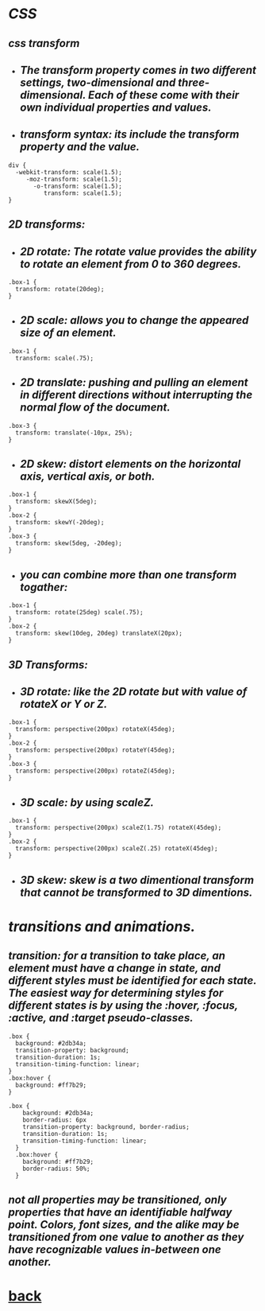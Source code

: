 # *CSS*
## *css transform*
+ ## *The transform property comes in two different settings, two-dimensional and three-dimensional. Each of these come with their own individual properties and values.*
+ ## *transform syntax: its include the transform property and the value.*

```
div {
  -webkit-transform: scale(1.5);
     -moz-transform: scale(1.5);
       -o-transform: scale(1.5);
          transform: scale(1.5);
}
```

## *2D transforms:*
+ ## *2D rotate: The rotate value provides the ability to rotate an element from 0 to 360 degrees.*

```
.box-1 {
  transform: rotate(20deg);
}
```

+ ## *2D scale: allows you to change the appeared size of an element.*

```
.box-1 {
  transform: scale(.75);
```

+ ## *2D translate: pushing and pulling an element in different directions without interrupting the normal flow of the document.*

```
.box-3 {
  transform: translate(-10px, 25%);
}

```

+ ## *2D skew: distort elements on the horizontal axis, vertical axis, or both.*

```
.box-1 {
  transform: skewX(5deg);
}
.box-2 {
  transform: skewY(-20deg);
}
.box-3 {
  transform: skew(5deg, -20deg);
}
```

+ ## *you can combine more than one transform togather:*

```
.box-1 {
  transform: rotate(25deg) scale(.75);
}
.box-2 {
  transform: skew(10deg, 20deg) translateX(20px);
}
```

## *3D Transforms:*
+ ## *3D rotate: like the 2D rotate but with value of rotateX or Y or Z.*

```
.box-1 {
  transform: perspective(200px) rotateX(45deg);
}
.box-2 {
  transform: perspective(200px) rotateY(45deg);
}
.box-3 {
  transform: perspective(200px) rotateZ(45deg);
}
```

+ ## *3D scale: by using scaleZ.*

```
.box-1 {
  transform: perspective(200px) scaleZ(1.75) rotateX(45deg);
}
.box-2 {
  transform: perspective(200px) scaleZ(.25) rotateX(45deg);
}
```

+ ## *3D skew: skew is a two dimentional transform that cannot be transformed to 3D dimentions.*

# *transitions and animations.*
## *transition:  for a transition to take place, an element must have a change in state, and different styles must be identified for each state. The easiest way for determining styles for different states is by using the :hover, :focus, :active, and :target pseudo-classes.*

```
.box {
  background: #2db34a;
  transition-property: background;
  transition-duration: 1s;
  transition-timing-function: linear;
}
.box:hover {
  background: #ff7b29;
}
```

```
.box {
    background: #2db34a;
    border-radius: 6px
    transition-property: background, border-radius;
    transition-duration: 1s;
    transition-timing-function: linear;
  }
  .box:hover {
    background: #ff7b29;
    border-radius: 50%;
  }
```

## *not all properties may be transitioned, only properties that have an identifiable halfway point. Colors, font sizes, and the alike may be transitioned from one value to another as they have recognizable values in-between one another.*



# [back](../README.md)